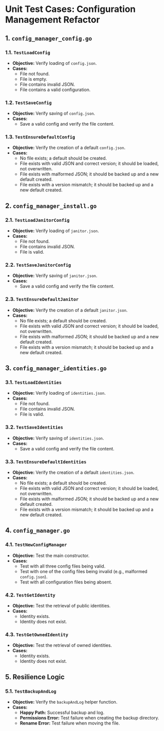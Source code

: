 # Unit Test Cases: Configuration Management Refactor

## 1. `config_manager_config.go`

### 1.1. `TestLoadConfig`
- **Objective:** Verify loading of `config.json`.
- **Cases:**
  - File not found.
  - File is empty.
  - File contains invalid JSON.
  - File contains a valid configuration.

### 1.2. `TestSaveConfig`
- **Objective:** Verify saving of `config.json`.
- **Cases:**
  - Save a valid config and verify the file content.

### 1.3. `TestEnsureDefaultConfig`
- **Objective:** Verify the creation of a default `config.json`.
- **Cases:**
  - No file exists; a default should be created.
  - File exists with valid JSON and correct version; it should be loaded, not overwritten.
  - File exists with malformed JSON; it should be backed up and a new default created.
  - File exists with a version mismatch; it should be backed up and a new default created.

## 2. `config_manager_install.go`

### 2.1. `TestLoadJanitorConfig`
- **Objective:** Verify loading of `janitor.json`.
- **Cases:**
  - File not found.
  - File contains invalid JSON.
  - File is valid.

### 2.2. `TestSaveJanitorConfig`
- **Objective:** Verify saving of `janitor.json`.
- **Cases:**
  - Save a valid config and verify the file content.

### 2.3. `TestEnsureDefaultJanitor`
- **Objective:** Verify the creation of a default `janitor.json`.
- **Cases:**
  - No file exists; a default should be created.
  - File exists with valid JSON and correct version; it should be loaded, not overwritten.
  - File exists with malformed JSON; it should be backed up and a new default created.
  - File exists with a version mismatch; it should be backed up and a new default created.

## 3. `config_manager_identities.go`

### 3.1. `TestLoadIdentities`
- **Objective:** Verify loading of `identities.json`.
- **Cases:**
  - File not found.
  - File contains invalid JSON.
  - File is valid.

### 3.2. `TestSaveIdentities`
- **Objective:** Verify saving of `identities.json`.
- **Cases:**
  - Save a valid config and verify the file content.

### 3.3. `TestEnsureDefaultIdentities`
- **Objective:** Verify the creation of a default `identities.json`.
- **Cases:**
  - No file exists; a default should be created.
  - File exists with valid JSON and correct version; it should be loaded, not overwritten.
  - File exists with malformed JSON; it should be backed up and a new default created.
  - File exists with a version mismatch; it should be backed up and a new default created.

## 4. `config_manager.go`

### 4.1. `TestNewConfigManager`
- **Objective:** Test the main constructor.
- **Cases:**
  - Test with all three config files being valid.
  - Test with one of the config files being invalid (e.g., malformed `config.json`).
  - Test with all configuration files being absent.

### 4.2. `TestGetIdentity`
- **Objective:** Test the retrieval of public identities.
- **Cases:**
  - Identity exists.
  - Identity does not exist.

### 4.3. `TestGetOwnedIdentity`
- **Objective:** Test the retrieval of owned identities.
- **Cases:**
  - Identity exists.
  - Identity does not exist.

## 5. Resilience Logic

### 5.1. `TestBackupAndLog`
- **Objective:** Verify the `backupAndLog` helper function.
- **Cases:**
  - **Happy Path:** Successful backup and log.
  - **Permissions Error:** Test failure when creating the backup directory.
  - **Rename Error:** Test failure when moving the file.